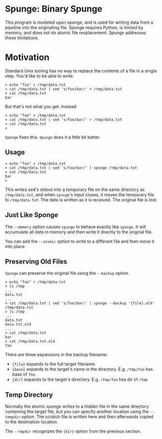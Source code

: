 Spunge: Binary Spunge
=====================

This program is modeled upon sponge, and is used for writing data from
a pipeline into the originating file.  Sponge requires Python, is limited
by memory, and does not do atomic file resplacement.  Spunge addresses
these limitations.

Motivation
==========

Standard Unix tooling has no way to replace the contents of a file in
a single step.  You'd like to be able to write:

```
> echo "foo" > /tmp/data.txt
> cat /tmp/data.txt | sed 's/foo/bar/' > /tmp/data.txt
> cat /tmp/data.txt
bar
```

But that's not what you get.  Instead:

```
> echo "foo" > /tmp/data.txt
> cat /tmp/data.txt | sed 's/foo/bar/' > /tmp/data.txt
> cat /tmp/data.txt
>

```

`Sponge` fixes this.  `Spunge` does it a little bit better.


Usage
-----
```
> echo "foo" > /tmp/data.txt
> cat /tmp/data.txt | sed 's/foo/bar/' | spunge /tmp/data.txt
> cat /tmp/data.txt
bar
>

```

This writes sed's stdout into a temporary file on the same directory
as `/tmp/data.txt`, and when `spunge`'s input closes, it moves the
temporary file to `/tmp/data.txt`.  The data is written as it is
received.  The original file is lost.


Just Like Sponge
----------------

The `--memory` option causes `spunge` to behave exactly like `sponge`.
It will accumulate all data in memory and then write it directly to the
original file. 

You can add the `--atomic` option to write to a different file and
then move it into place.


Preserving Old Files
--------------------

`Spunge` can preserve the original file using the `--backup` option.

```
> echo "foo" > /tmp/data.txt
> ls /tmp
...
data.txt
...
> cat /tmp/data.txt | sed 's/foo/bar/' | spunge --backup '{file}.old' /tmp/data.txt
> ls /tmp
...
data.txt
data.txt.old
...
> cat /tmp/data.txt
bar
> cat /tmp/data.txt.old
foo
```

There are three expansions in the backup filename:
  * `{file}` expands to the full target filename.
  * `{base}` expands to the target's name in the directory.  E.g. `/tmp/foo`
     has base of `foo`.
  * `{dir}` expands to the target's directory. E.g. `/tmp/foo` has dir of `/tmp`


Temp Directory
--------------

Normally the atomic sponge writes to a hidden file in the same directory containing
the target file, but you can specify another location using the `--tempdir` option.
The scratch file is written here and then afterwards copied to the destination
location.

The `--tmpdir` recognizes the `{dir}` option from the previous section.
